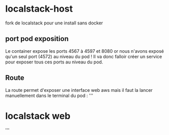 # localstack-host
fork de localstack pour une install sans docker

## port pod exposition
Le container expose les ports 4567 à 4597 et 8080 or nous n'avons exposé qu'un seul port (4572) au niveau du pod !
Il va donc falloir créer un service pour exposer tous ces ports au niveau du pod.

## Route
La route permet d'exposer une interface web aws mais il faut la lancer manuellement dans le terminal du pod :
'''
# localstack web
'''

